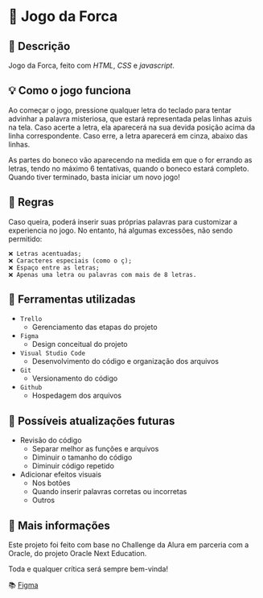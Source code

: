 # 🤯 Jogo da Forca

## 📖 Descrição

Jogo da Forca, feito com *HTML*, *CSS* e *javascript*.

## 💡 Como o jogo funciona

Ao começar o jogo, pressione qualquer letra do teclado para tentar advinhar a palavra misteriosa, que estará representada pelas linhas azuis na tela. Caso acerte a letra, ela aparecerá na sua devida posição acima da linha correspondente. Caso erre, a letra aparecerá em cinza, abaixo das linhas.

As partes do boneco vão aparecendo na medida em que o for errando as letras, tendo no máximo 6 tentativas, quando o boneco estará completo. Quando tiver terminado, basta iniciar um novo jogo!

## 🚫 Regras

Caso queira, poderá inserir suas próprias palavras para customizar a experiencia no jogo. No entanto, há algumas excessões, não sendo permitido:

    ❌ Letras acentuadas;
    ❌ Caracteres especiais (como o ç);
    ❌ Espaço entre as letras;
    ❌ Apenas uma letra ou palavras com mais de 8 letras.

## 🔨 Ferramentas utilizadas

* `Trello`
  * Gerenciamento das etapas do projeto
* `Figma`
  * Design conceitual do projeto
* `Visual Studio Code`
  * Desenvolvimento do código e organização dos arquivos
* `Git`
  * Versionamento do código
* `Github`
  * Hospedagem dos arquivos

## 📆 Possíveis atualizações futuras

* Revisão do código
  * Separar melhor as funções e arquivos
  * Diminuir o tamanho do código
  * Diminuir código repetido
* Adicionar efeitos visuais
  * Nos botões
  * Quando inserir palavras corretas ou incorretas
  * Outros

## 📌 Mais informações

Este projeto foi feito com base no Challenge da Alura em parceria com a Oracle, do projeto Oracle Next Education.

Toda e qualquer crítica será sempre bem-vinda!

📚 [Figma](https://www.figma.com/file/TjSuPW0YK5FLQLzIMcmiz2/Alura-Challenge---Desafio-2---L%C3%B3gica---Pessoal)
